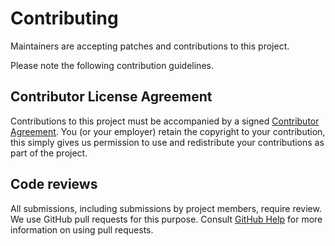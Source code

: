 # Contributing
Maintainers are accepting patches and contributions to this project.

Please note the following contribution guidelines.

## Contributor License Agreement

Contributions to this project must be accompanied by a signed [Contributor Agreement](ContributorAgreement.txt).
You (or your employer) retain the copyright to your contribution, this simply gives us permission to use and redistribute your contributions as part of the project.

## Code reviews

All submissions, including submissions by project members, require review.
We use GitHub pull requests for this purpose.
Consult [GitHub Help](https://help.github.com/articles/about-pull-requests/) for more information on using pull requests.
